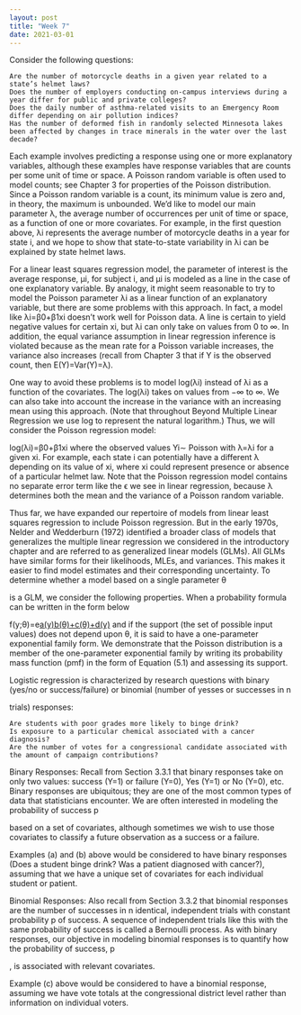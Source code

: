 ```yaml
---
layout: post
title: "Week 7"
date: 2021-03-01
---
```


Consider the following questions:

    Are the number of motorcycle deaths in a given year related to a state’s helmet laws?
    Does the number of employers conducting on-campus interviews during a year differ for public and private colleges?
    Does the daily number of asthma-related visits to an Emergency Room differ depending on air pollution indices?
    Has the number of deformed fish in randomly selected Minnesota lakes been affected by changes in trace minerals in the water over the last decade?

Each example involves predicting a response using one or more explanatory variables, although these examples have response variables that are counts per some unit of time or space. A Poisson random variable is often used to model counts; see Chapter 3 for properties of the Poisson distribution. Since a Poisson random variable is a count, its minimum value is zero and, in theory, the maximum is unbounded. We’d like to model our main parameter λ, the average number of occurrences per unit of time or space, as a function of one or more covariates. For example, in the first question above, λi represents the average number of motorcycle deaths in a year for state i, and we hope to show that state-to-state variability in λi can be explained by state helmet laws.

For a linear least squares regression model, the parameter of interest is the average response, μi, for subject i, and μi is modeled as a line in the case of one explanatory variable. By analogy, it might seem reasonable to try to model the Poisson parameter λi as a linear function of an explanatory variable, but there are some problems with this approach. In fact, a model like λi=β0+β1xi doesn’t work well for Poisson data. A line is certain to yield negative values for certain xi, but λi can only take on values from 0 to ∞. In addition, the equal variance assumption in linear regression inference is violated because as the mean rate for a Poisson variable increases, the variance also increases (recall from Chapter 3 that if Y is the observed count, then E(Y)=Var(Y)=λ).

One way to avoid these problems is to model log(λi) instead of λi as a function of the covariates. The log(λi) takes on values from −∞ to ∞. We can also take into account the increase in the variance with an increasing mean using this approach. (Note that throughout Beyond Multiple Linear Regression we use log to represent the natural logarithm.) Thus, we will consider the Poisson regression model:

log(λi)=β0+β1xi where the observed values Yi∼ Poisson with λ=λi for a given xi. For example, each state i can potentially have a different λ depending on its value of xi, where xi could represent presence or absence of a particular helmet law. Note that the Poisson regression model contains no separate error term like the ϵ we see in linear regression, because λ determines both the mean and the variance of a Poisson random variable.

Thus far, we have expanded our repertoire of models from linear least squares regression to include Poisson regression. But in the early 1970s, Nelder and Wedderburn (1972) identified a broader class of models that generalizes the multiple linear regression we considered in the introductory chapter and are referred to as generalized linear models (GLMs). All GLMs have similar forms for their likelihoods, MLEs, and variances. This makes it easier to find model estimates and their corresponding uncertainty. To determine whether a model based on a single parameter θ

is a GLM, we consider the following properties. When a probability formula can be written in the form below

f(y;θ)=e[a(y)b(θ)+c(θ)+d(y)](5.1)
and if the support (the set of possible input values) does not depend upon θ, it is said to have a one-parameter exponential family form. We demonstrate that the Poisson distribution is a member of the one-parameter exponential family by writing its probability mass function (pmf) in the form of Equation (5.1) and assessing its support.

Logistic regression is characterized by research questions with binary (yes/no or success/failure) or binomial (number of yesses or successes in n

trials) responses:

    Are students with poor grades more likely to binge drink?
    Is exposure to a particular chemical associated with a cancer diagnosis?
    Are the number of votes for a congressional candidate associated with the amount of campaign contributions?

Binary Responses: Recall from Section 3.3.1 that binary responses take on only two values: success (Y=1) or failure (Y=0), Yes (Y=1) or No (Y=0), etc. Binary responses are ubiquitous; they are one of the most common types of data that statisticians encounter. We are often interested in modeling the probability of success p

based on a set of covariates, although sometimes we wish to use those covariates to classify a future observation as a success or a failure.

Examples (a) and (b) above would be considered to have binary responses (Does a student binge drink? Was a patient diagnosed with cancer?), assuming that we have a unique set of covariates for each individual student or patient.

Binomial Responses: Also recall from Section 3.3.2 that binomial responses are the number of successes in n
identical, independent trials with constant probability p of success. A sequence of independent trials like this with the same probability of success is called a Bernoulli process. As with binary responses, our objective in modeling binomial responses is to quantify how the probability of success, p

, is associated with relevant covariates.

Example (c) above would be considered to have a binomial response, assuming we have vote totals at the congressional district level rather than information on individual voters.
